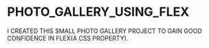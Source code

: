 # PHOTO_GALLERY_USING_FLEX
I CREATED THIS SMALL PHOTO GALLERY PROJECT TO GAIN GOOD CONFIDENCE IN FLEX(A CSS PROPERTY). 

